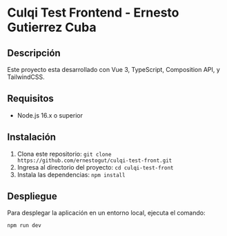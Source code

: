 # Culqi Test Frontend - Ernesto Gutierrez Cuba

## Descripción

Este proyecto esta desarrollado con Vue 3, TypeScript, Composition API, y TailwindCSS.

## Requisitos

- Node.js 16.x o superior

## Instalación

1. Clona este repositorio: `git clone https://github.com/ernestogut/culqi-test-front.git`
2. Ingresa al directorio del proyecto: `cd culqi-test-front`
3. Instala las dependencias: `npm install`

## Despliegue

Para desplegar la aplicación en un entorno local, ejecuta el comando:

```
npm run dev
```
